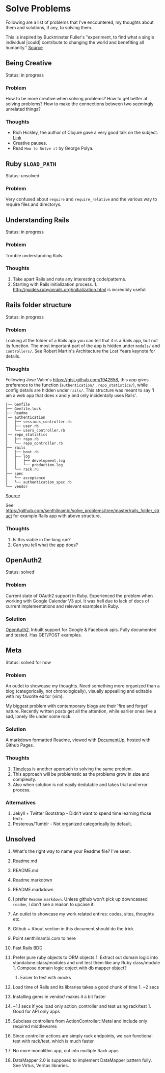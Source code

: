 # Solve Problems

Following are a list of problems that I've encountered, my thoughts about them and solutions, if any, to solving them.

This is inspired by Buckminster Fuller's "experiment, to find what a single individual [could] contribute to changing the world and benefiting all humanity." [Source](https://en.wikipedia.org/wiki/Buckminster_Fuller#Bankruptcy_and_depression)

## Being Creative
Status: in progress

### Problem

How to be more creative when solving problems?
How to get better at solving problems?
How to make the connections between two seemingly unrelated things?

### Thoughts

* Rich Hickley, the author of Clojure gave a very good talk on the subject. [Link](https://blip.tv/clojure/hammock-driven-development-4475586)
* Creative pauses.
* Read `How to Solve it` by George Polya.

## Ruby `$LOAD_PATH`
Status: unsolved

### Problem

Very confused about `require` and `require_relative` and the various way to require files and directorys.

## Understanding Rails
Status: in progress

### Problem

Trouble understanding Rails.

### Thoughts

1. Take apart Rails and note any interesting code/patterns.
  1. Starting with Rails initialization process.
    1. http://guides.rubyonrails.org/initialization.html is incredibly useful.

## Rails folder structure
Status: in progress

### Problem

Looking at the folder of a Rails app you can tell that it is a Rails app, but not its function. The most important part of the app is hidden under `models/` and `controllers/`. See Robert Martin's Architecture the Lost Years keynote for details.

### Thoughts

Following Jose Valim's https://gist.github.com/1942658, this app gives preference to the function (`authentication/` , `repo_statistics/`), while config details are hidden under `rails/`. This structure was meant to say 'I am a web app that does x and y and only incidentally uses Rails'.

````
|── Gemfile
├── Gemfile.lock
├── Readme
│── authentication
│   ├── sessions_controller.rb
│   ├── user.rb
│   └── users_controller.rb
│── repo_statistics
│   ├── repo.rb
│   └── repo_controller.rb
├── rails
│   ├── boot.rb
│   ├── log
│   │   ├── development.log
│   │   └── production.log
│   └── rack.ru
├── spec
│   └── acceptance
│   └── authentication_spec.rb
└── vendor
````

[Source](https://gist.github.com/2146566)

See https://github.com/senthilnambi/solve_problems/tree/master/rails_folder_struct for example Rails app with above structure.

### Thoughts

1. Is this viable in the long run?
1. Can you tell what the app does?

## OpenAuth2
Status: solved

### Problem

Current state of OAuth2 support in Ruby. Experienced the problem when working with Google Calendar V3 api. It was hell due to lack of docs of current implementations and relevant examples in Ruby.

### Solution

[OpenAuth2](http://senthilnambi.github.com/OpenAuth2). Inbuilt support for Google & Facebook apis. Fully documented and tested. Has GET/POST examples.

## Meta
Status: solved for now

### Problem

An outlet to showcase my thoughts. Need something more organized than a blog (categorically, not chronologically), visually appealling and editable with my favorite editor (vim).

My biggest problem with contemporary blogs are their 'fire and forget' nature. Recently written posts get all the attention, while earlier ones live a sad, lonely life under some rock.

### Solution

A markdown formatted Readme, viewed with [DocumentUp](http://documentup.com/#hosted), hosted with Github Pages.

### Thoughts

1. [Timeless](http://timelessrepo.com/timeless) is another approach to solving the same problem.
1. This approach will be problematic as the problems grow in size and complexity.
1. Also when solution is not easily dedutable and takes trial and error process.

### Alternatives
 1. Jekyll + Twitter Bootstrap - Didn't want to spend time learning those tech.
 1. Posterous/Tumblr - Not organized categorically by default.

## Unsolved

1. What's the right way to name your Readme file? I've seen:
  1. Readme.md
  1. README.md
  1. Readme.markdown
  1. README.markdown
1. I prefer `Readme.markdown`. Unless github won't pick up downcassed `readme`, I don't see a reason to upcase it.
1. An outlet to showcase my work related entires: codes, sites, thoughts etc.
  1. Github + About section in this document should do the trick
  1. Point senthilnambi.com to here

1. Fast Rails BDD
  1. Prefer pure ruby objects to ORM objects
    1. Extract out domain logic into standalone class/modules and unit test them like any Ruby class/module
    1. Compose domain logic object with db mapper object?
      1. Easier to test with mocks
  1. Load time of Rails and its libraries takes a good chunk of time
    1. ~2 secs
  1. Installing gems in vendor/ makes it a bit faster
  1. ~1.1 secs if you load only action_controller and test using rack/test
    1. Good for API only apps
  1. Subclass controllers from ActionController::Metal and include only required middlewares
  1. Since controller actions are simply rack endpoints, we can functional test with rack/test, which is much faster
  1. No more monolithic app, cut into multiple Rack apps
  1. DataMapper 2.0 is supposed to implement DataMapper pattern fully. See Virtus, Veritas libraries.
